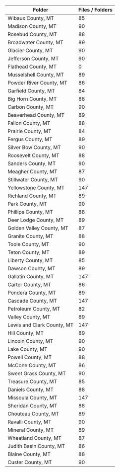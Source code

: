 | Folder                     |   Files / Folders |
|----------------------------|-------------------|
| Wibaux County, MT          |                85 |
| Madison County, MT         |                90 |
| Rosebud County, MT         |                88 |
| Broadwater County, MT      |                89 |
| Glacier County, MT         |                90 |
| Jefferson County, MT       |                90 |
| Flathead County, MT        |                 0 |
| Musselshell County, MT     |                89 |
| Powder River County, MT    |                86 |
| Garfield County, MT        |                84 |
| Big Horn County, MT        |                88 |
| Carbon County, MT          |                90 |
| Beaverhead County, MT      |                89 |
| Fallon County, MT          |                88 |
| Prairie County, MT         |                84 |
| Fergus County, MT          |                89 |
| Silver Bow County, MT      |                90 |
| Roosevelt County, MT       |                88 |
| Sanders County, MT         |                90 |
| Meagher County, MT         |                87 |
| Stillwater County, MT      |                90 |
| Yellowstone County, MT     |               147 |
| Richland County, MT        |                89 |
| Park County, MT            |                90 |
| Phillips County, MT        |                88 |
| Deer Lodge County, MT      |                89 |
| Golden Valley County, MT   |                87 |
| Granite County, MT         |                88 |
| Toole County, MT           |                90 |
| Teton County, MT           |                89 |
| Liberty County, MT         |                85 |
| Dawson County, MT          |                89 |
| Gallatin County, MT        |               147 |
| Carter County, MT          |                86 |
| Pondera County, MT         |                89 |
| Cascade County, MT         |               147 |
| Petroleum County, MT       |                82 |
| Valley County, MT          |                89 |
| Lewis and Clark County, MT |               147 |
| Hill County, MT            |                89 |
| Lincoln County, MT         |                90 |
| Lake County, MT            |                90 |
| Powell County, MT          |                88 |
| McCone County, MT          |                86 |
| Sweet Grass County, MT     |                90 |
| Treasure County, MT        |                85 |
| Daniels County, MT         |                88 |
| Missoula County, MT        |               147 |
| Sheridan County, MT        |                88 |
| Chouteau County, MT        |                89 |
| Ravalli County, MT         |                90 |
| Mineral County, MT         |                89 |
| Wheatland County, MT       |                87 |
| Judith Basin County, MT    |                86 |
| Blaine County, MT          |                88 |
| Custer County, MT          |                90 |